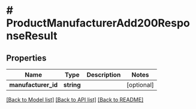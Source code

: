 # # ProductManufacturerAdd200ResponseResult

## Properties

Name | Type | Description | Notes
------------ | ------------- | ------------- | -------------
**manufacturer_id** | **string** |  | [optional]

[[Back to Model list]](../../README.md#models) [[Back to API list]](../../README.md#endpoints) [[Back to README]](../../README.md)
